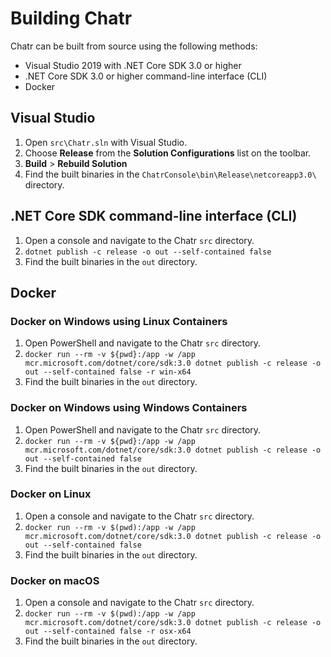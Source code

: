 # Building Chatr

Chatr can be built from source using the following methods:
- Visual Studio 2019 with .NET Core SDK 3.0 or higher
- .NET Core SDK 3.0 or higher command-line interface (CLI)
- Docker

## Visual Studio

1. Open `src\Chatr.sln` with Visual Studio.
2. Choose **Release** from the **Solution Configurations** list on the toolbar.
3. **Build** > **Rebuild Solution**
4. Find the built binaries in the `ChatrConsole\bin\Release\netcoreapp3.0\` directory.

## .NET Core SDK command-line interface (CLI)

1. Open a console and navigate to the Chatr `src` directory.
2. `dotnet publish -c release -o out --self-contained false`
3. Find the built binaries in the `out` directory.

## Docker

### Docker on Windows using Linux Containers

1. Open PowerShell and navigate to the Chatr `src` directory.
2. `docker run --rm -v ${pwd}:/app -w /app mcr.microsoft.com/dotnet/core/sdk:3.0 dotnet publish -c release -o out --self-contained false -r win-x64`
3. Find the built binaries in the `out` directory.

### Docker on Windows using Windows Containers

1. Open PowerShell and navigate to the Chatr `src` directory.
2. `docker run --rm -v ${pwd}:/app -w /app mcr.microsoft.com/dotnet/core/sdk:3.0 dotnet publish -c release -o out --self-contained false`
3. Find the built binaries in the `out` directory.

### Docker on Linux

1. Open a console and navigate to the Chatr `src` directory.
2. `docker run --rm -v $(pwd):/app -w /app mcr.microsoft.com/dotnet/core/sdk:3.0 dotnet publish -c release -o out --self-contained false`
3. Find the built binaries in the `out` directory.

### Docker on macOS

1. Open a console and navigate to the Chatr `src` directory.
2. `docker run --rm -v $(pwd):/app -w /app mcr.microsoft.com/dotnet/core/sdk:3.0 dotnet publish -c release -o out --self-contained false -r osx-x64`
3. Find the built binaries in the `out` directory.
